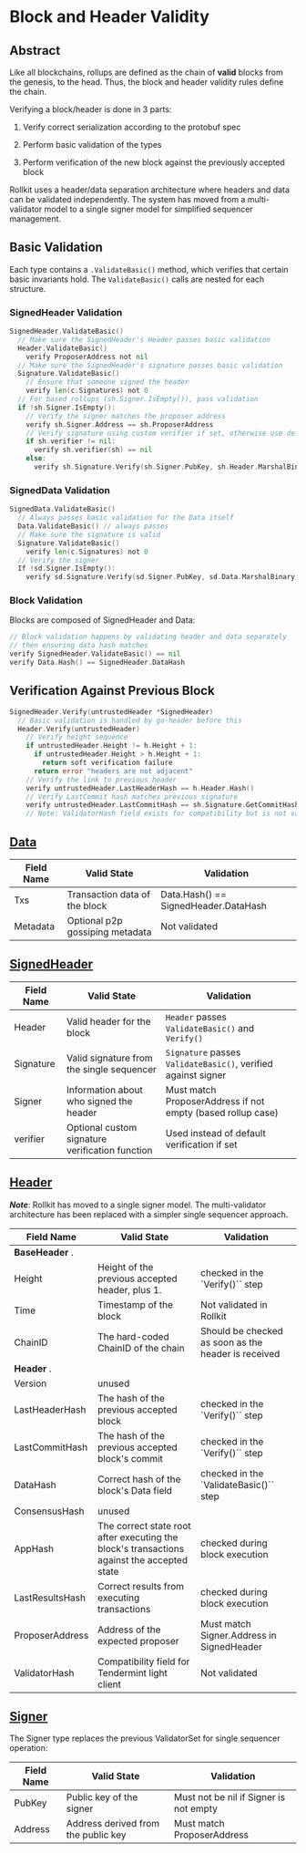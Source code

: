 # Block and Header Validity

## Abstract

Like all blockchains, rollups are defined as the chain of **valid** blocks from the genesis, to the head. Thus, the block and header validity rules define the chain.

Verifying a block/header is done in 3 parts:

1. Verify correct serialization according to the protobuf spec

2. Perform basic validation of the types

3. Perform verification of the new block against the previously accepted block

Rollkit uses a header/data separation architecture where headers and data can be validated independently. The system has moved from a multi-validator model to a single signer model for simplified sequencer management.

## Basic Validation

Each type contains a `.ValidateBasic()` method, which verifies that certain basic invariants hold. The `ValidateBasic()` calls are nested for each structure.

### SignedHeader Validation

```go
SignedHeader.ValidateBasic()
  // Make sure the SignedHeader's Header passes basic validation
  Header.ValidateBasic()
    verify ProposerAddress not nil
  // Make sure the SignedHeader's signature passes basic validation
  Signature.ValidateBasic()
    // Ensure that someone signed the header
    verify len(c.Signatures) not 0
  // For based rollups (sh.Signer.IsEmpty()), pass validation
  if !sh.Signer.IsEmpty():
    // Verify the signer matches the proposer address
    verify sh.Signer.Address == sh.ProposerAddress
    // Verify signature using custom verifier if set, otherwise use default
    if sh.verifier != nil:
      verify sh.verifier(sh) == nil
    else:
      verify sh.Signature.Verify(sh.Signer.PubKey, sh.Header.MarshalBinary())
```

### SignedData Validation

```go
SignedData.ValidateBasic()
  // Always passes basic validation for the Data itself
  Data.ValidateBasic() // always passes
  // Make sure the signature is valid
  Signature.ValidateBasic()
    verify len(c.Signatures) not 0
  // Verify the signer
  If !sd.Signer.IsEmpty():
    verify sd.Signature.Verify(sd.Signer.PubKey, sd.Data.MarshalBinary())
```

### Block Validation

Blocks are composed of SignedHeader and Data:

```go
// Block validation happens by validating header and data separately
// then ensuring data hash matches
verify SignedHeader.ValidateBasic() == nil
verify Data.Hash() == SignedHeader.DataHash
```

## Verification Against Previous Block

```go
SignedHeader.Verify(untrustedHeader *SignedHeader)
  // Basic validation is handled by go-header before this
  Header.Verify(untrustedHeader)
    // Verify height sequence
    if untrustedHeader.Height != h.Height + 1:
      if untrustedHeader.Height > h.Height + 1:
        return soft verification failure
      return error "headers are not adjacent"
    // Verify the link to previous header
    verify untrustedHeader.LastHeaderHash == h.Header.Hash()
    // Verify LastCommit hash matches previous signature
    verify untrustedHeader.LastCommitHash == sh.Signature.GetCommitHash(...)
    // Note: ValidatorHash field exists for compatibility but is not validated
```

## [Data](https://github.com/rollkit/rollkit/blob/main/types/data.go)

| **Field Name** | **Valid State**                         | **Validation**                     |
|----------------|-----------------------------------------|------------------------------------|
| Txs            | Transaction data of the block           | Data.Hash() == SignedHeader.DataHash |
| Metadata       | Optional p2p gossiping metadata         | Not validated                       |

## [SignedHeader](https://github.com/rollkit/rollkit/blob/main/types/signed_header.go)

| **Field Name** | **Valid State**                                                          | **Validation**                                                                              |
|----------------|--------------------------------------------------------------------------|---------------------------------------------------------------------------------------------|
| Header         | Valid header for the block                                               | `Header` passes `ValidateBasic()` and `Verify()`                                            |
| Signature      | Valid signature from the single sequencer                                | `Signature` passes `ValidateBasic()`, verified against signer                               |
| Signer         | Information about who signed the header                                  | Must match ProposerAddress if not empty (based rollup case)                                |
| verifier       | Optional custom signature verification function                          | Used instead of default verification if set                                                 |

## [Header](https://github.com/rollkit/rollkit/blob/main/types/header.go)

***Note***: Rollkit has moved to a single signer model. The multi-validator architecture has been replaced with a simpler single sequencer approach.

| **Field Name**      | **Valid State**                                                                            | **Validation**                        |
|---------------------|--------------------------------------------------------------------------------------------|---------------------------------------|
| **BaseHeader** .    |                                                                                            |                                       |
| Height              | Height of the previous accepted header, plus 1.                                            | checked in the `Verify()`` step          |
| Time                | Timestamp of the block                                                                     | Not validated in Rollkit              |
| ChainID             | The hard-coded ChainID of the chain                                                        | Should be checked as soon as the header is received |
| **Header** .        |                                                                                            |                                       |
| Version             | unused                                                                                     |                                       |
| LastHeaderHash      | The hash of the previous accepted block                                                    | checked in the `Verify()`` step          |
| LastCommitHash      | The hash of the previous accepted block's commit                                           | checked in the `Verify()`` step          |
| DataHash            | Correct hash of the block's Data field                                                     | checked in the `ValidateBasic()`` step   |
| ConsensusHash       | unused                                                                                     |                                       |
| AppHash             | The correct state root after executing the block's transactions against the accepted state | checked during block execution        |
| LastResultsHash     | Correct results from executing transactions                                                | checked during block execution        |
| ProposerAddress     | Address of the expected proposer                                                           | Must match Signer.Address in SignedHeader |
| ValidatorHash       | Compatibility field for Tendermint light client                                            | Not validated                             |

## [Signer](https://github.com/rollkit/rollkit/blob/main/types/signed_header.go)

The Signer type replaces the previous ValidatorSet for single sequencer operation:

| **Field Name** | **Valid State**                                                 | **Validation**              |
|----------------|-----------------------------------------------------------------|-----------------------------|
| PubKey         | Public key of the signer                                        | Must not be nil if Signer is not empty |
| Address        | Address derived from the public key                             | Must match ProposerAddress              |
